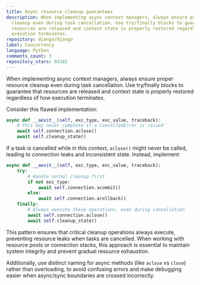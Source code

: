 ```yaml
---
title: Async resource cleanup guarantees
description: When implementing async context managers, always ensure proper resource
  cleanup even during task cancellation. Use try/finally blocks to guarantee that
  resources are released and context state is properly restored regardless of how
  execution terminates.
repository: django/django
label: Concurrency
language: Python
comments_count: 3
repository_stars: 84182
---
```


When implementing async context managers, always ensure proper resource cleanup even during task cancellation. Use try/finally blocks to guarantee that resources are released and context state is properly restored regardless of how execution terminates.

Consider this flawed implementation:

```python
async def __aexit__(self, exc_type, exc_value, traceback):
    # This may never complete if a CancelledError is raised
    await self.connection.aclose()
    await self.cleanup_state()
```

If a task is cancelled while in this context, `aclose()` might never be called, leading to connection leaks and inconsistent state. Instead, implement:

```python
async def __aexit__(self, exc_type, exc_value, traceback):
    try:
        # Handle normal cleanup first
        if not exc_type:
            await self.connection.acommit()
        else:
            await self.connection.arollback()
    finally:
        # Always execute these operations, even during cancellation
        await self.connection.aclose()
        await self.cleanup_state()
```

This pattern ensures that critical cleanup operations always execute, preventing resource leaks when tasks are cancelled. When working with resource pools or connection stacks, this approach is essential to maintain system integrity and prevent gradual resource exhaustion.

Additionally, use distinct naming for async methods (like `aclose` vs `close`) rather than overloading, to avoid confusing errors and make debugging easier when async/sync boundaries are crossed incorrectly.